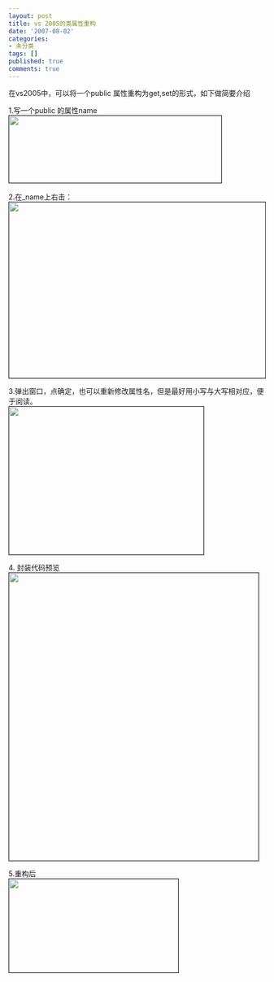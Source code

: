 ```yaml
---
layout: post
title: vs 2005的类属性重构
date: '2007-08-02'
categories:
- 未分类
tags: []
published: true
comments: true
---
```

<p><p>
在vs2005中，可以将一个public 属性重构为get,set的形式，如下做简要介绍 
</p>
<p>
1.写一个public 的属性name <br />
<img src="/image.axd?picture=1.jpg" border="1" alt="" width="418" height="132" />&nbsp; 
</p>
<p>
2.在_name上右击： <br />
<img src="/image.axd?picture=2.jpg" border="1" alt="" width="506" height="346" /> 
</p>
<p>
3.弹出窗口，点确定，也可以重新修改属性名，但是最好用小写与大写相对应，便于阅读。<br />
<img src="/image.axd?picture=3.jpg" border="1" alt="" width="383" height="291" /> 
</p>
<p>
4. 封装代码预览<br />
<img src="/image.axd?picture=4.jpg" border="1" alt="" width="491" height="566" /> 
</p>
<p>
5.重构后 <br />
<img src="/image.axd?picture=5.jpg" border="1" alt="" width="333" height="184" />
</p>
</p>
